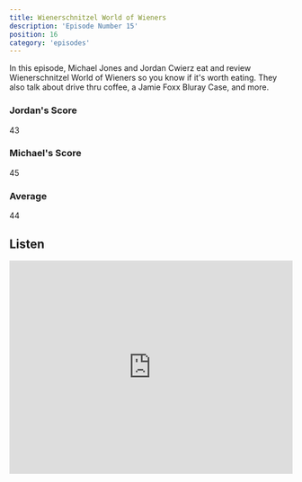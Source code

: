 ```yaml
---
title: Wienerschnitzel World of Wieners
description: 'Episode Number 15'
position: 16
category: 'episodes'
---
```


In this episode, Michael Jones and Jordan Cwierz eat and review Wienerschnitzel World of Wieners so you know if it's worth eating. They also talk about drive thru coffee, a Jamie Foxx Bluray Case, and more.

### Jordan's Score

43

### Michael's Score

45

### Average

44

## Listen

<iframe src="https://open.spotify.com/embed-podcast/episode/6fzznNH6XVUS6b0eah8hZF" loading="lazy" style="border: 0; width: 100%; height: 380px;" allow="encrypted-media"></iframe>
